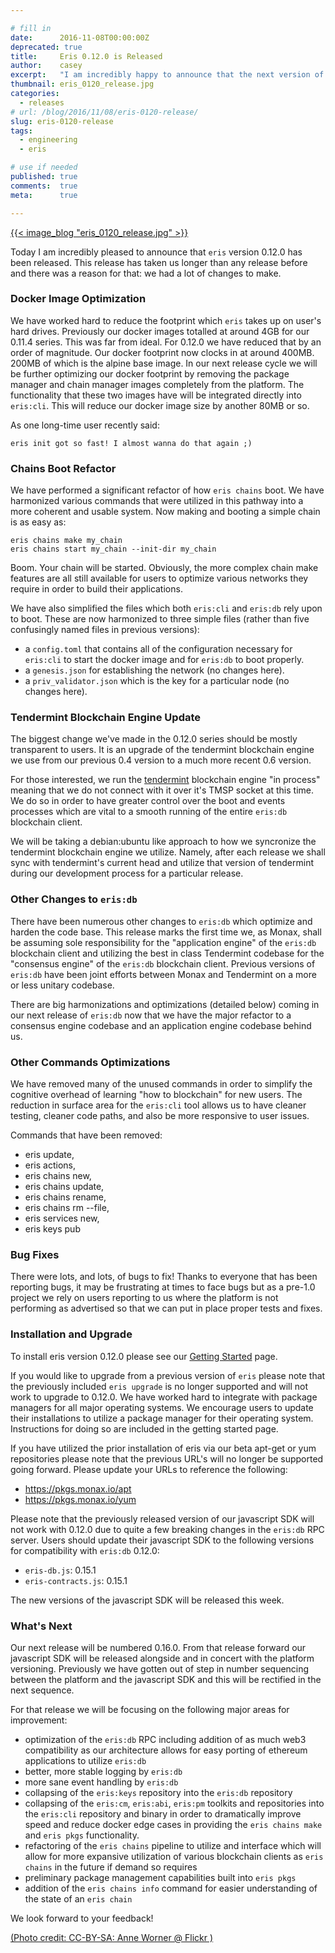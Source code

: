 ```yaml
---

# fill in
date:      2016-11-08T00:00:00Z
deprecated: true
title:     Eris 0.12.0 is Released
author:    casey
excerpt:   "I am incredibly happy to announce that the next version of eris is released as of today."
thumbnail: eris_0120_release.jpg
categories:
  - releases
# url: /blog/2016/11/08/eris-0120-release/
slug: eris-0120-release
tags:
  - engineering
  - eris

# use if needed
published: true
comments:  true
meta:      true

---
```




[{{< image_blog "eris_0120_release.jpg" >}}](https://www.flickr.com/photos/wefi_official/5797606814/)

Today I am incredibly pleased to announce that `eris` version 0.12.0 has been released. This release has taken us longer than any release before and there was a reason for that: we had a lot of changes to make.

### Docker Image Optimization

We have worked hard to reduce the footprint which `eris` takes up on user's hard drives. Previously our docker images totalled at around 4GB for our 0.11.4 series. This was far from ideal. For 0.12.0 we have reduced that by an order of magnitude. Our docker footprint now clocks in at around 400MB. 200MB of which is the alpine base image. In our next release cycle we will be further optimizing our docker footprint by removing the package manager and chain manager images completely from the platform. The functionality that these two images have will be integrated directly into `eris:cli`. This will reduce our docker image size by another 80MB or so.

As one long-time user recently said:

```irc
eris init got so fast! I almost wanna do that again ;)
```

### Chains Boot Refactor

We have performed a significant refactor of how `eris chains` boot. We have harmonized various commands that were utilized in this pathway into a more coherent and usable system. Now making and booting a simple chain is as easy as:

```
eris chains make my_chain
eris chains start my_chain --init-dir my_chain
```

Boom. Your chain will be started. Obviously, the more complex chain make features are all still available for users to optimize various networks they require in order to build their applications.

We have also simplified the files which both `eris:cli` and `eris:db` rely upon to boot. These are now harmonized to three simple files (rather than five confusingly named files in previous versions):

* a `config.toml` that contains all of the configuration necessary for `eris:cli` to start the docker image and for `eris:db` to boot properly.
* a `genesis.json` for establishing the network (no changes here).
* a `priv_validator.json` which is the key for a particular node (no changes here).

### Tendermint Blockchain Engine Update

The biggest change we've made in the 0.12.0 series should be mostly transparent to users. It is an upgrade of the tendermint blockchain engine we use from our previous 0.4 version to a much more recent 0.6 version.

For those interested, we run the [tendermint](http://tendermint.com) blockchain engine "in process" meaning that we do not connect with it over it's TMSP socket at this time. We do so in order to have greater control over the boot and events processes which are vital to a smooth running of the entire `eris:db` blockchain client.

We will be taking a debian:ubuntu like approach to how we syncronize the tendermint blockchain engine we utilize. Namely, after each release we shall sync with tendermint's current head and utilize that version of tendermint during our development process for a particular release.

### Other Changes to `eris:db`

There have been numerous other changes to `eris:db` which optimize and harden the code base. This release marks the first time we, as Monax, shall be assuming sole responsibility for the "application engine" of the `eris:db` blockchain client and utilizing the best in class Tendermint codebase for the "consensus engine" of the `eris:db` blockchain client. Previous versions of `eris:db` have been joint efforts between Monax and Tendermint on a more or less unitary codebase.

There are big harmonizations and optimizations (detailed below) coming in our next release of `eris:db` now that we have the major refactor to a consensus engine codebase and an application engine codebase behind us.

### Other Commands Optimizations

We have removed many of the unused commands in order to simplify the cognitive overhead of learning "how to blockchain" for new users. The reduction in surface area for the `eris:cli` tool allows us to have cleaner testing, cleaner code paths, and also be more responsive to user issues.

Commands that have been removed:

* eris update,
* eris actions,
* eris chains new,
* eris chains update,
* eris chains rename,
* eris chains rm --file,
* eris services new,
* eris keys pub

### Bug Fixes

There were lots, and lots, of bugs to fix! Thanks to everyone that has been reporting bugs, it may be frustrating at times to face bugs but as a pre-1.0 project we rely on users reporting to us where the platform is not performing as advertised so that we can put in place proper tests and fixes.

### Installation and Upgrade

To install eris version 0.12.0 please see our [Getting Started](/docs/getting-started/) page.

If you would like to upgrade from a previous version of `eris` please note that the previously included `eris upgrade` is no longer supported and will not work to upgrade to 0.12.0. We have worked hard to integrate with package managers for all major operating systems. We encourage users to update their installations to utilize a package manager for their operating system. Instructions for doing so are included in the getting started page.

If you have utilized the prior installation of eris via our beta apt-get or yum repositories please note that the previous URL's will no longer be supported going forward. Please update your URLs to reference the following:

* https://pkgs.monax.io/apt
* https://pkgs.monax.io/yum

Please note that the previously released version of our javascript SDK will not work with 0.12.0 due to quite a few breaking changes in the `eris:db` RPC server. Users should update their javascript SDK to the following versions for compatibility with `eris:db` 0.12.0:

* `eris-db.js`: 0.15.1
* `eris-contracts.js`: 0.15.1

The new versions of the javascript SDK will be released this week.

### What's Next

Our next release will be numbered 0.16.0. From that release forward our javascript SDK will be released alongside and in concert with the platform versioning. Previously we have gotten out of step in number sequencing between the platform and the javascript SDK and this will be rectified in the next sequence.

For that release we will be focusing on the following major areas for improvement:

* optimization of the `eris:db` RPC including addition of as much web3 compatibility as our architecture allows for easy porting of ethereum applications to utilize `eris:db`
* better, more stable logging by `eris:db`
* more sane event handling by `eris:db`
* collapsing of the `eris:keys` repository into the `eris:db` repository
* collapsing of the `eris:cm`, `eris:abi`, `eris:pm` toolkits and repositories into the `eris:cli` repository and binary in order to dramatically improve speed and reduce docker edge cases in providing the `eris chains make` and `eris pkgs` functionality.
* refactoring of the `eris chains` pipeline to utilize and interface which will allow for more expansive utilization of various blockchain clients as `eris chains` in the future if demand so requires
* preliminary package management capabilities built into `eris pkgs`
* addition of the `eris chains info` command for easier understanding of the state of an `eris chain`

We look forward to your feedback!

[(Photo credit: CC-BY-SA: Anne Worner @ Flickr )](https://www.flickr.com/photos/wefi_official/)
